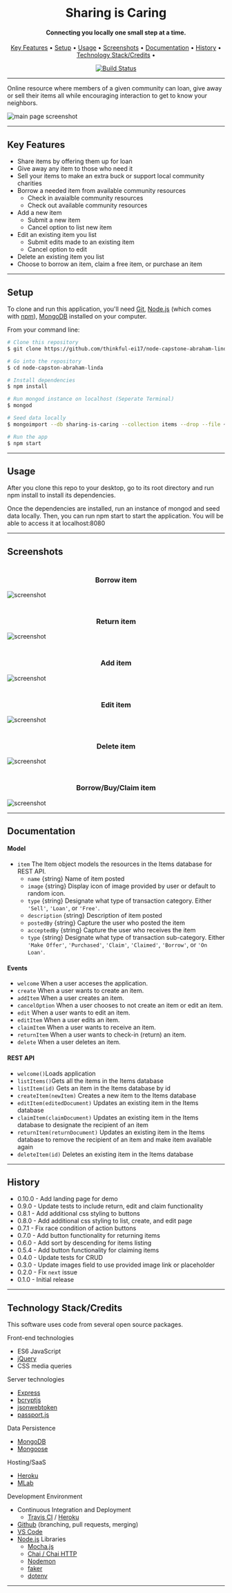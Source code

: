 <h1 align="center">
  <br>
  Sharing is Caring
  <br>
</h1>

<h4 align="center">Connecting you locally one small step at a time.</h4>

<p align="center">
    <a href="#Key Features">Key Features</a> •
    <a href="#Setup">Setup</a> •
    <a href="#Usage">Usage</a> •
    <a href="#Screenshots">Screenshots</a> •
    <a href="#Documentation">Documentation</a> •
    <a href="#History">History</a> •
    <a href="#Technology Stack/Credits">Technology Stack/Credits</a> •
</p>

<p align="center">
    <a href="https://travis-ci.org/thinkful-ei17/node-capstone-abraham-linda">
        <img src="https://travis-ci.org/thinkful-ei17/node-capstone-abraham-linda.svg?branch=master" alt="Build Status">
    </a>
</p>   

---
Online resource where members of a given community can loan, give away or sell their items all while encouraging interaction to get to know your neighbors.

![main page screenshot](node-capstone-abraham-linda/screenshots/listinghomepage.png)

---
## Key Features
+ Share items by offering them up for loan
+ Give away any item to those who need it
+ Sell your items to make an extra buck or support local community charities
+ Borrow a needed item from available community resources
    - Check in avaialble community resources
    - Check out available community resources
+ Add a new item
    - Submit a new item
    - Cancel option to list new item
+ Edit an existing item you list
    - Submit edits made to an existing item
    - Cancel option to edit
+ Delete an existing item you list
+ Choose to borrow an item, claim a free item, or purchase an item 

---
## Setup

To clone and run this application, you'll need [Git](https://git-scm.com), [Node.js](https://nodejs.org/en/download/) (which comes with [npm](http://npmjs.com)), [MongoDB](https://www.mongodb.com/download-center#atlas) installed on your computer. 

From your command line:

```bash
# Clone this repository
$ git clone https://github.com/thinkful-ei17/node-capstone-abraham-linda

# Go into the repository
$ cd node-capston-abraham-linda

# Install dependencies
$ npm install

# Run mongod instance on localhost (Seperate Terminal)
$ mongod

# Seed data locally
$ mongoimport --db sharing-is-caring --collection items --drop --file ~/items/v1/primer.itemdataset.json

# Run the app
$ npm start
```
---
## Usage
After you clone this repo to your desktop, go to its root directory and run npm install to install its dependencies.

Once the dependencies are installed, run an instance of mongod and seed data locally. Then, you can run npm start to start the application. You will be able to access it at localhost:8080

---
## Screenshots
<h3 align="center">
  <br>
  Borrow item
  <br>
</h3>

![screenshot](https://raw.githubusercontent.com/thinkful-e17/node-capstone-abraham-linda/master/screenshots/borrowitem.png)

<h3 align="center">
  <br>
  Return item
  <br>
</h3>

![screenshot](https://raw.githubusercontent.com/thinkful-e17/node-capstone-abraham-linda/master/screenshots/returnitem.png)

<h3 align="center">
  <br>
  Add item
  <br>
</h3>

![screenshot](https://raw.githubusercontent.com/thinkful-e17/node-capstone-abraham-linda/master/screenshots/additem.png)

<h3 align="center">
  <br>
  Edit item
  <br>
</h3>

![screenshot](https://raw.githubusercontent.com/thinkful-e17/node-capstone-abraham-linda/master/screenshots/edititem.png)

<h3 align="center">
  <br>
  Delete item
  <br>
</h3>

![screenshot](https://raw.githubusercontent.com/thinkful-e17/node-capstone-abraham-linda/master/screenshots/delete.png)

<h3 align="center">
  <br>
  Borrow/Buy/Claim item
  <br>
</h3>

![screenshot](https://raw.githubusercontent.com/thinkful-e17/node-capstone-abraham-linda/master/screenshots/actitem.png)

---
## Documentation
#### Model

* `item` The Item object models the resources in the Items database for REST API.
  * `name` {string} Name of item posted
  * `image` {string} Display icon of image provided by user or default to random icon.
  * `type` {string} Designate what type of transaction category. Either `'Sell'`, `'Loan'`, or `'Free'`.
  * `description` {string} Description of item posted
  * `postedBy` {string} Capture the user who posted the item
  * `acceptedBy` {string} Capture the user who receives the item 
  * `type` {string} Designate what type of transaction sub-category. Either `'Make Offer'`, `'Purchased'`, `'Claim'`, `'Claimed'`, `'Borrow'`, or `'On Loan'`.

#### Events

* `welcome` When a user acceses the application.
* `create` When a user wants to create an item.
* `addItem` When a user creates an item.
* `cancelOption` When a user chooses to not create an item or edit an item.
* `edit` When a user wants to edit an item.
* `editItem` When a user edits an item.
* `claimItem` When a user wants to receive an item.
* `returnItem` When a user wants to check-in (return) an item.
* `delete` When a user deletes an item.

#### REST API

* `welcome()`Loads application 
* `listItems()`Gets all the items in the Items database
* `listItem(id)` Gets an item in the Items database by id
* `createItem(newItem)` Creates a new item to the Items database
* `editItem(editedDocument)` Updates an existing item in the Items database
* `claimItem(claimDocument)` Updates an existing item in the Items database to designate the recipient of an item
* `returnItem(returnDocument)` Updates an existing item in the Items database to remove the recipient of an item and make item available again
* `deleteItem(id)` Deletes an existing item in the Items database

---
## History
* 0.10.0 - Add landing page for demo
* 0.9.0 - Update tests to include return, edit and claim functionality
* 0.8.1 - Add additional css styling to buttons
* 0.8.0 - Add additional css styling to list, create, and edit page
* 0.7.1 - Fix race condition of action buttons
* 0.7.0 - Add button functionality for returning items
* 0.6.0 - Add sort by descending for items listing
* 0.5.4 - Add button functionality for claiming items
* 0.4.0 - Update tests for CRUD
* 0.3.0 - Update images field to use provided image link or placeholder
* 0.2.0 - Fix `next` issue
* 0.1.0 - Initial release

---
## Technology Stack/Credits
This software uses code from several open source packages.

Front-end technologies
+ ES6 JavaScript
+ [jQuery](https://jquery.com/)
+ CSS media queries

Server technologies
+ [Express](http://expressjs.com/)
+ [bcryptjs](https://www.npmjs.com/package/bcryptjs)
+ [jsonwebtoken](https://jwt.io/)
+ [passport.js](http://www.passportjs.org/)

Data Persistence
+ [MongoDB](https://www.mongodb.com/)
+ [Mongoose](http://mongoosejs.com/)

​Hosting/SaaS
+ [Heroku](https://dashboard.heroku.com/)
+ [MLab](https://mlab.com/)

Development Environment
+ Continuous Integration and Deployment
    - [Travis CI](https://travis-ci.org/) / [Heroku](https://dashboard.heroku.com/)
+ [Github](https://github.com/) (branching, pull requests, merging)
+ [VS Code](https://code.visualstudio.com/)
+ [Node.js](https://nodejs.org/) Libraries
    - [Mocha.js](https://mochajs.org/)
    - [Chai / Chai HTTP](http://chaijs.com/)
    - [Nodemon](https://nodemon.io/)
    - [faker](https://www.npmjs.com/package/Faker)
    - [dotenv](https://www.npmjs.com/package/dotenv)

---
